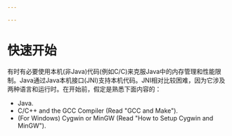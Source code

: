 ```yaml
---

--- 
```


# 快速开始
有时有必要使用本机(非Java)代码(例如C/C)来克服Java中的内存管理和性能限制。Java通过Java本机接口(JNI)支持本机代码。JNI相对比较困难，因为它涉及两种语言和运行时。在开始前，假定是熟悉下面内容的：
- Java.
- C/C++ and the GCC Compiler (Read "GCC and Make").
- (For Windows) Cygwin or MinGW (Read "How to Setup Cygwin and MinGW").



